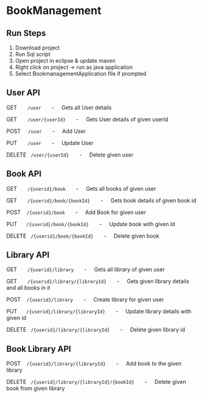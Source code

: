 # BookManagement

## Run Steps

1. Download project
2. Run Sql script
3. Open project in eclipse & update maven
4. Right click on project -> run as java application
5. Select BookmanagementApplication file if prompted

## User API

GET &nbsp;&nbsp;&nbsp;&nbsp;&nbsp;&nbsp;```/user```&nbsp;&nbsp;&nbsp;&nbsp;&nbsp;&nbsp; - &nbsp;&nbsp;&nbsp; Gets all User details

GET &nbsp;&nbsp;&nbsp;&nbsp;&nbsp;&nbsp;```/user/{userId}```&nbsp;&nbsp;&nbsp;&nbsp;&nbsp;&nbsp; - &nbsp;&nbsp;&nbsp; Gets User details of given userId

POST &nbsp;&nbsp;&nbsp;&nbsp;```/user```&nbsp;&nbsp;&nbsp;&nbsp;&nbsp;&nbsp; - &nbsp;&nbsp;&nbsp; Add User

PUT &nbsp;&nbsp;&nbsp;&nbsp;&nbsp;&nbsp;```/user```&nbsp;&nbsp;&nbsp;&nbsp;&nbsp;&nbsp; - &nbsp;&nbsp;&nbsp; Update User

DELETE &nbsp;&nbsp;```/user/{userId}```&nbsp;&nbsp;&nbsp;&nbsp;&nbsp;&nbsp; - &nbsp;&nbsp;&nbsp; Delete given user

## Book API

GET &nbsp;&nbsp;&nbsp;&nbsp;&nbsp;&nbsp;```/{userid}/book```&nbsp;&nbsp;&nbsp;&nbsp;&nbsp;&nbsp; - &nbsp;&nbsp;&nbsp; Gets all books of given user

GET &nbsp;&nbsp;&nbsp;&nbsp;&nbsp;&nbsp;```/{userid}/book/{bookId}```&nbsp;&nbsp;&nbsp;&nbsp;&nbsp;&nbsp; - &nbsp;&nbsp;&nbsp; Gets book details of given book id

POST &nbsp;&nbsp;&nbsp;```/{userid}/book```&nbsp;&nbsp;&nbsp;&nbsp;&nbsp;&nbsp; - &nbsp;&nbsp;&nbsp; Add Book for given user

PUT &nbsp;&nbsp;&nbsp;&nbsp;&nbsp;```/{userid}/book/{bookId}```&nbsp;&nbsp;&nbsp;&nbsp;&nbsp;&nbsp; - &nbsp;&nbsp;&nbsp; Update book with given Id

DELETE &nbsp;&nbsp;```/{userid}/book/{bookId}```&nbsp;&nbsp;&nbsp;&nbsp;&nbsp;&nbsp; - &nbsp;&nbsp;&nbsp; Delete given book

## Library API

GET &nbsp;&nbsp;&nbsp;&nbsp;&nbsp;&nbsp;```/{userid}/library```&nbsp;&nbsp;&nbsp;&nbsp;&nbsp;&nbsp; - &nbsp;&nbsp;&nbsp; Gets all library of given user

GET &nbsp;&nbsp;&nbsp;&nbsp;&nbsp;&nbsp;```/{userid}/library/{libraryId}```&nbsp;&nbsp;&nbsp;&nbsp;&nbsp;&nbsp; - &nbsp;&nbsp;&nbsp; Gets given library details and all books in it

POST &nbsp;&nbsp;&nbsp;```/{userid}/library```&nbsp;&nbsp;&nbsp;&nbsp;&nbsp;&nbsp; - &nbsp;&nbsp;&nbsp; Create library for given user

PUT &nbsp;&nbsp;&nbsp;&nbsp;&nbsp;```/{userid}/library/{libraryId}```&nbsp;&nbsp;&nbsp;&nbsp;&nbsp;&nbsp; - &nbsp;&nbsp;&nbsp; Update library details with given id

DELETE &nbsp;&nbsp;```/{userid}/library/{libraryId}```&nbsp;&nbsp;&nbsp;&nbsp;&nbsp;&nbsp; - &nbsp;&nbsp;&nbsp; Delete given library id

## Book Library API

POST &nbsp;&nbsp;&nbsp;```/{userid}/library/{libraryId}```&nbsp;&nbsp;&nbsp;&nbsp;&nbsp;&nbsp; - &nbsp;&nbsp;&nbsp; Add book to the given library

DELETE &nbsp;&nbsp;```/{userid}/library/{libraryId}/{bookId}```&nbsp;&nbsp;&nbsp;&nbsp;&nbsp;&nbsp; - &nbsp;&nbsp;&nbsp; Delete given book from given library